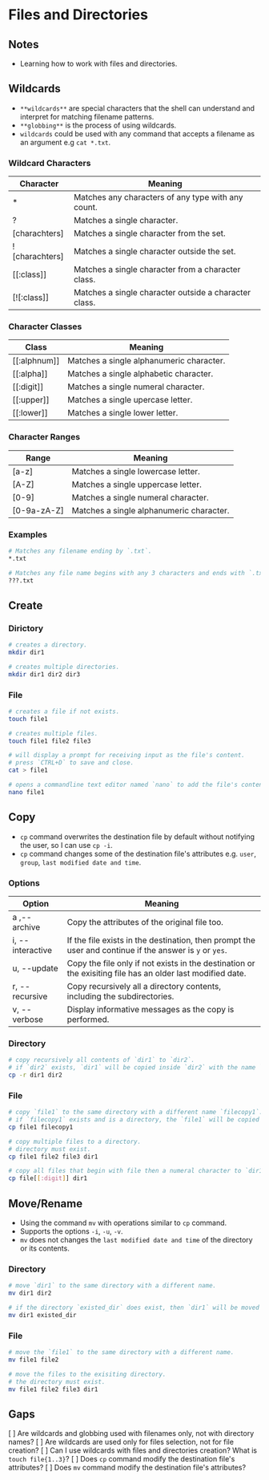 # Files and Directories

## Notes
- Learning how to work with files and directories.

## Wildcards
- `**wildcards**` are special characters that the shell can understand and interpret for matching filename patterns.
- `**globbing**` is the process of using wildcards.
- `wildcards` could be used with any command that accepts a filename as an argument e.g `cat *.txt`.

### Wildcard Characters

| Character | Meaning |
| --- | --- |
| * | Matches any characters of any type with any count. |
| ? | Matches a single character. |
| [charachters] | Matches a single character from the set. |
| ![charachters] | Matches a single character outside the set. |
| [[:class]] | Matches a single character from a character class. |
| [![:class]] | Matches a single character outside a character class. |

### Character Classes

| Class | Meaning |
| --- | --- |
| [[:alphnum]] | Matches a single alphanumeric character. |
| [[:alpha]] | Matches a single alphabetic character. |
| [[:digit]] | Matches a single numeral character. |
| [[:upper]] | Matches a single upercase letter. |
| [[:lower]] | Matches a single lower letter. |

### Character Ranges

| Range | Meaning |
| --- | --- |
| [a-z] | Matches a single lowercase letter. |
| [A-Z] | Matches a single uppercase letter. |
| [0-9] | Matches a single numeral character. |
| [0-9a-zA-Z] | Matches a single alphanumeric character. |

### Examples

```bash
# Matches any filename ending by `.txt`.
*.txt

# Matches any file name begins with any 3 characters and ends with `.txt`.
???.txt
```

## Create

### Dirictory

```bash
# creates a directory.
mkdir dir1

# creates multiple directories.
mkdir dir1 dir2 dir3
```

### File

```bash
# creates a file if not exists.
touch file1

# creates multiple files.
touch file1 file2 file3

# will display a prompt for receiving input as the file's content.
# press `CTRL+D` to save and close.
cat > file1

# opens a commandline text editor named `nano` to add the file's content.
nano file1
```

## Copy
- `cp` command overwrites the destination file by default without notifying the user, so I can use `cp -i`.
- `cp` command changes some of the destination file's attributes e.g. `user`, `group`, `last modified date and time`.

### Options

| Option | Meaning |
| --- | --- |
| a ,--archive | Copy the attributes of the original file too. |
| i, --interactive | If the file exists in the destination, then prompt the user and continue if the answer is `y` or `yes`. |
| u, --update | Copy the file only if not exists in the destination or the exisiting file has an older last modified date. |
| r, --recursive | Copy recursively all a directory contents, including the subdirectories. |
| v, --verbose | Display informative messages as the copy is performed. |

### Directory

```bash
# copy recursively all contents of `dir1` to `dir2`.
# if `dir2` exists, `dir1` will be copied inside `dir2` with the name `dir1`.
cp -r dir1 dir2
```

### File

```bash
# copy `file1` to the same directory with a different name `filecopy1`.
# if `filecopy1` exists and is a directory, the `file1` will be copied with the same name inside the directory.
cp file1 filecopy1

# copy multiple files to a directory.
# directory must exist.
cp file1 file2 file3 dir1

# copy all files that begin with file then a numeral character to `dir1`.
cp file[[:digit]] dir1
```

## Move/Rename
- Using the command `mv` with operations similar to `cp` command.
- Supports the options `-i`, `-u`, `-v`.
- `mv` does not changes the `last modified date and time` of the directory or its contents.

### Directory

```bash
# move `dir1` to the same directory with a different name.
mv dir1 dir2

# if the directory `existed_dir` does exist, then `dir1` will be moved with its contents to `existed_dir`.
mv dir1 existed_dir
```

### File

```bash
# move the `file1` to the same directory with a different name.
mv file1 file2

# move the files to the exisiting directory.
# the directory must exist.
mv file1 file2 file3 dir1
```

## Gaps
[ ] Are wildcards and globbing used with filenames only, not with directory names?
[ ] Are wildcards are used only for files selection, not for file creation?
[ ] Can I use wildcards with files and directories creation? What is `touch file{1..3}`?
[ ] Does `cp` command modify the destination file's attributes?
[ ] Does `mv` command modify the destination file's attributes?